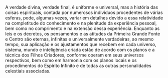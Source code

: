 ﻿A verdade divina, verdade final, é uniforme e universal, mas a história das coisas espirituais, contada por numerosos indivíduos procedentes de várias esferas, pode, algumas vezes, variar em detalhes devido a essa relatividade na completitude do conhecimento e na plenitude da experiência pessoal, bem como no comprimento e na extensão dessa experiência. Enquanto as leis e os decretos, os pensamentos e as atitudes da Primeira Grande Fonte e Centro são eternas, infinitas e universalmente verdadeiras, ao mesmo tempo, sua aplicação e os ajustamentos que recebem em cada universo, sistema, mundo e inteligência criada estão de acordo com os planos e a técnica dos Filhos Criadores, conforme operam em seus universos respectivos, bem como em harmonia com os planos locais e os procedimentos do Espírito Infinito e de todas as outras personalidades celestiais associadas.